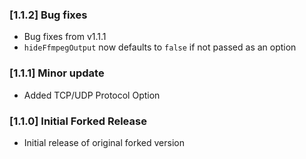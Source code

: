 ### [1.1.2] Bug fixes

* Bug fixes from v1.1.1
* `hideFfmpegOutput` now defaults to `false` if not passed as an option

### [1.1.1] Minor update

* Added TCP/UDP Protocol Option

### [1.1.0] Initial Forked Release

* Initial release of original forked version
